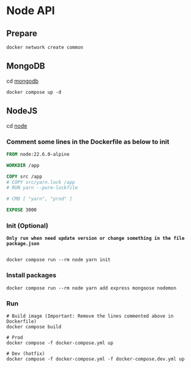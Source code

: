 # Node API

## Prepare

```shell
docker network create common
```

## MongoDB

cd [mongodb](./mongodb/)

```shell
docker compose up -d
```

## NodeJS

cd [node](./node/)

### Comment some lines in the Dockerfile as below to init

```Dockerfile
FROM node:22.6.0-alpine

WORKDIR /app

COPY src /app
# COPY src/yarn.lock /app
# RUN yarn --pure-lockfile

# CMD [ "yarn", "prod" ]

EXPOSE 3000
```

### Init (Optional)

**`Only run when need update version or change something in the file package.json`**

```shell

docker compose run --rm node yarn init
```

### Install packages

```shell
docker compose run --rm node yarn add express mongoose nodemon
```

### Run

```shell
# Build image (Important: Remove the lines commented above in Dockerfile)
docker compose build

# Prod
docker compose -f docker-compose.yml up

# Dev (hotfix)
docker compose -f docker-compose.yml -f docker-compose.dev.yml up
```
